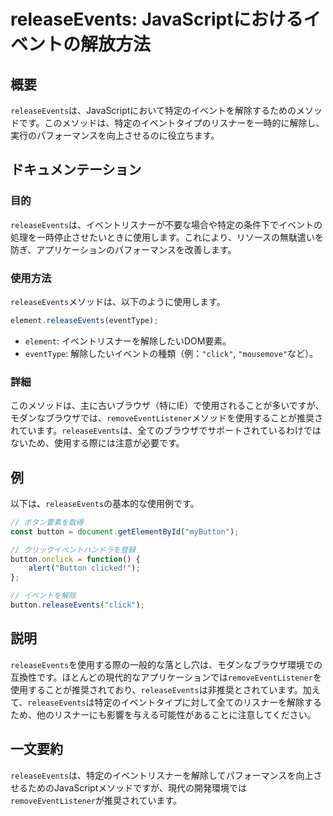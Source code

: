 <!--
Meta Description: # releaseEvents: JavaScriptにおけるイベントの解放方法 ## 概要 `releaseEvents`は、JavaScriptにおいて特定のイベントを解除するためのメソッドです。このメソッドは、特定のイベントタイプのリスナーを一時的に解除し、実行のパフォーマンスを向上させるのに...
Meta Keywords: releaseevents, button, removeeventlistener, このメソッドは, javascript
-->

# releaseEvents: JavaScriptにおけるイベントの解放方法

## 概要
`releaseEvents`は、JavaScriptにおいて特定のイベントを解除するためのメソッドです。このメソッドは、特定のイベントタイプのリスナーを一時的に解除し、実行のパフォーマンスを向上させるのに役立ちます。

## ドキュメンテーション
### 目的
`releaseEvents`は、イベントリスナーが不要な場合や特定の条件下でイベントの処理を一時停止させたいときに使用します。これにより、リソースの無駄遣いを防ぎ、アプリケーションのパフォーマンスを改善します。

### 使用方法
`releaseEvents`メソッドは、以下のように使用します。

```javascript
element.releaseEvents(eventType);
```

- `element`: イベントリスナーを解除したいDOM要素。
- `eventType`: 解除したいイベントの種類（例：`"click"`, `"mousemove"`など）。

### 詳細
このメソッドは、主に古いブラウザ（特にIE）で使用されることが多いですが、モダンなブラウザでは、`removeEventListener`メソッドを使用することが推奨されています。`releaseEvents`は、全てのブラウザでサポートされているわけではないため、使用する際には注意が必要です。

## 例
以下は、`releaseEvents`の基本的な使用例です。

```javascript
// ボタン要素を取得
const button = document.getElementById("myButton");

// クリックイベントハンドラを登録
button.onclick = function() {
    alert("Button clicked!");
};

// イベントを解除
button.releaseEvents("click");
```

## 説明
`releaseEvents`を使用する際の一般的な落とし穴は、モダンなブラウザ環境での互換性です。ほとんどの現代的なアプリケーションでは`removeEventListener`を使用することが推奨されており、`releaseEvents`は非推奨とされています。加えて、`releaseEvents`は特定のイベントタイプに対して全てのリスナーを解除するため、他のリスナーにも影響を与える可能性があることに注意してください。

## 一文要約
`releaseEvents`は、特定のイベントリスナーを解除してパフォーマンスを向上させるためのJavaScriptメソッドですが、現代の開発環境では`removeEventListener`が推奨されています。